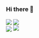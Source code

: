 ### Hi there 👋

<!--
**AndreyKonovalenko/AndreyKonovalenko** is a ✨ _special_ ✨ repository because its `README.md` (this file) appears on your GitHub profile.

Here are some ideas to get you started:

- 🔭 I’m currently working on examinator app
- 🌱 I’m currently learning React, Express.js, Node.js, MongoDB.
- 👯 I’m looking to collaborate on ...
- 🤔 I’m looking for help with ...
- 💬 Ask me about ...
- 📫 How to reach me: ...
- 😄 Pronouns: ...
- ⚡ Fun fact: ...
-->

<div display='flex' flex-direction='row'>
  <img align="center" src="https://github-readme-stats.vercel.app/api?username=AndreyKonovalenko" />
  <img align="center" src="http://github-readme-streak-stats.herokuapp.com?user=AndreyKonovalenko&date_format=j%20M%5B%20Y%5D" />
<div/>
<div display='flex' flex-direction='column'>
  <img align="center"src="https://github-readme-stats.vercel.app/api/top-langs/?username=AndreyKonovalenko&layout=compact" />
  <img align="top" src="https://github-readme-stats.vercel.app/api/pin/?username=AndreyKonovalenko&repo=examinator" />
<div/>


